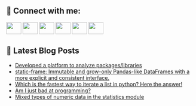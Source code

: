 ## 🔎 Connect with me:
[<img height="32" width="40" src="https://cdn.jsdelivr.net/npm/simple-icons@v5/icons/telegram.svg" />](https://t.me/bullbesh)
[<img height="32" width="40" src="https://cdn.jsdelivr.net/npm/simple-icons@v5/icons/vk.svg" />](https://vk.com/bullbesh)
[<img height="32" width="40" src="https://cdn.jsdelivr.net/npm/simple-icons@v5/icons/twitter.svg" />](https://twitter.com/bullbesh1)
[<img height="32" width="40" src="https://cdn.jsdelivr.net/npm/simple-icons@v5/icons/instagram.svg" />](https://www.instagram.com/bullbesh)
[<img height="32" width="40" src="https://cdn.jsdelivr.net/npm/simple-icons@v5/icons/reddit.svg" />](https://www.reddit.com/user/bullbesh)
[<img height="32" width="40" src="https://cdn.jsdelivr.net/npm/simple-icons@v5/icons/youtube.svg" />](https://www.youtube.com/channel/UCtfjRs6uzgq5mfm8S06WTcg)

## 📕 Latest Blog Posts
<!-- BLOG-POST-LIST:START -->
- [Developed a platform to analyze packages/libraries](https://www.reddit.com/r/Python/comments/uqzx6z/developed_a_platform_to_analyze_packageslibraries/)
- [static-frame: Immutable and grow-only Pandas-like DataFrames with a more explicit and consistent interface.](https://www.reddit.com/r/Python/comments/uqztk1/staticframe_immutable_and_growonly_pandaslike/)
- [Which is the fastest way to iterate a list in python? Here the answer!](https://www.reddit.com/r/Python/comments/uqz237/which_is_the_fastest_way_to_iterate_a_list_in/)
- [Am I just bad at programming?](https://www.reddit.com/r/Python/comments/uqyzy2/am_i_just_bad_at_programming/)
- [Mixed types of numeric data in the statistics module](https://www.reddit.com/r/Python/comments/uqyql9/mixed_types_of_numeric_data_in_the_statistics/)
<!-- BLOG-POST-LIST:END -->
